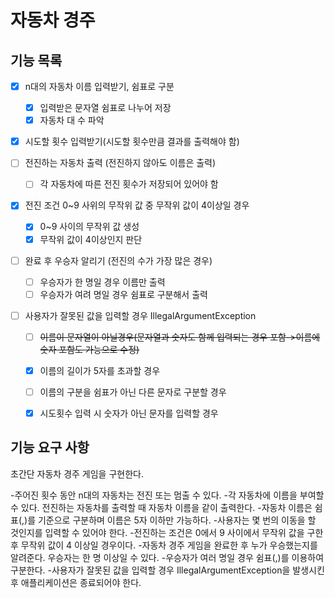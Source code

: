 # 자동차 경주

## 기능 목록
- [x] n대의 자동차 이름 입력받기, 쉼표로 구분
    - [x] 입력받은 문자열 쉼표로 나누어 저장
    - [x] 자동차 대 수 파악

- [x] 시도할 횟수 입력받기(시도할 횟수만큼 결과를 출력해야 함)

- [ ] 전진하는 자동차 출력 (전진하지 않아도 이름은 출력)
    - [ ] 각 자동차에 따른 전진 횟수가 저장되어 있어야 함

- [x] 전진 조건 0~9 사위의 무작위 값 중 무작위 값이 4이상일 경우
    - [x] 0~9 사이의 무작위 값 생성
    - [x] 무작위 값이 4이상인지 판단

- [ ] 완료 후 우승자 알리기 (전진의 수가 가장 많은 경우)
    - [ ] 우승자가 한 명일 경우 이름만 출력
    - [ ] 우승자가 여려 명일 경우 쉼표로 구분해서 출력

- [ ] 사용자가 잘못된 값을 입력할 경우 IllegalArgumentException
    - [ ] ~~이름이 문자열이 아닐경우(문자열과 숫자도 함께 입력되는 경우 포함->이름에 숫자 포함도 가능으로 수정)~~
    - [x] 이름의 길이가 5자를 초과할 경우
    - [ ] 이름의 구분을 쉼표가 아닌 다른 문자로 구분할 경우
    - [x] 시도횟수 입력 시 숫자가 아닌 문자를 입력할 경우


## 기능 요구 사항
초간단 자동차 경주 게임을 구현한다.

-주어진 횟수 동안 n대의 자동차는 전진 또는 멈출 수 있다.
-각 자동차에 이름을 부여할 수 있다. 전진하는 자동차를 출력할 때 자동차 이름을 같이 출력한다.
-자동차 이름은 쉼표(,)를 기준으로 구분하며 이름은 5자 이하만 가능하다.
-사용자는 몇 번의 이동을 할 것인지를 입력할 수 있어야 한다.
-전진하는 조건은 0에서 9 사이에서 무작위 값을 구한 후 무작위 값이 4 이상일 경우이다.
-자동차 경주 게임을 완료한 후 누가 우승했는지를 알려준다. 우승자는 한 명 이상일 수 있다.
-우승자가 여러 명일 경우 쉼표(,)를 이용하여 구분한다.
-사용자가 잘못된 값을 입력할 경우 IllegalArgumentException을 발생시킨 후 애플리케이션은 종료되어야 한다.
